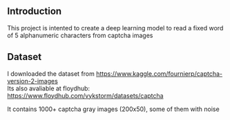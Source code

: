 
## Introduction
This project is intented to create a deep learning model to read a fixed word of 5 alphanumeric characters from captcha images <br/>

## Dataset
I downloaded the dataset from https://www.kaggle.com/fournierp/captcha-version-2-images <br/>
Its also avaliable at floydhub: https://www.floydhub.com/vykstorm/datasets/captcha <br/>

It contains 1000+ captcha gray images (200x50), some of them with noise



